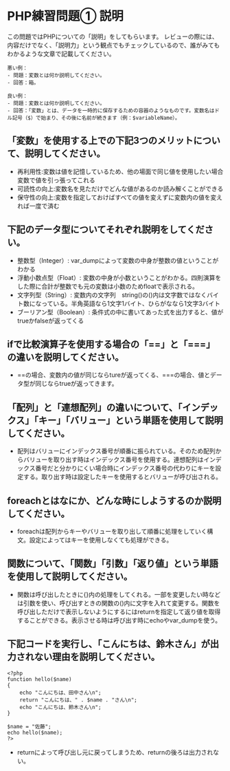 # PHP練習問題① 説明
この問題ではPHPについての「説明」をしてもらいます。
レビューの際には、内容だけでなく、「説明力」という観点でもチェックしているので、誰がみてもわかるような文章で記載してください。

```
悪い例：
- 問題：変数とは何か説明してください。
- 回答：箱。

良い例：
- 問題：変数とは何か説明してください。
- 回答：「変数」とは、データを一時的に保存するための容器のようなものです。変数名はドル記号（$）で始まり、その後に名前が続きます（例：$variableName）。
```

## 「変数」を使用する上での下記3つのメリットについて、説明してください。
- 再利用性:変数は値を記憶しているため、他の場面で同じ値を使用したい場合変数で値を引っ張ってこれる
- 可読性の向上:変数名を見ただけでどんな値があるのか読み解くことができる
- 保守性の向上:変数を指定しておけばすべての値を変えずに変数内の値を変えれば一度で済む

## 下記のデータ型についてそれぞれ説明をしてください。
- 整数型（Integer）: var_dumpによって変数の中身が整数の値ということがわかる
- 浮動小数点型（Float）: 変数の中身が小数ということがわかる。四則演算をした際に合計が整数でも元の変数は小数のためfloatで表示される。
- 文字列型（String）: 変数内の文字列　string()の()内は文字数ではなくバイト数になっている。半角英語なら1文字1バイト、ひらがななら1文字3バイト
- ブーリアン型（Boolean）: 条件式の中に書いてあった式を出力すると、値がtrueかfalseが返ってくる

## ifで比較演算子を使用する場合の「==」と「===」の違いを説明してください。
- ==の場合、変数内の値が同じならtureが返ってくる、===の場合、値とデータ型が同じならtrueが返ってきます。

## 「配列」と「連想配列」の違いについて、「インデックス」「キー」「バリュー」という単語を使用して説明してください。
- 配列はバリューにインデックス番号が順番に振られている。そのため配列からバリューを取り出す時はインデックス番号を使用する。連想配列はインデックス番号だと分かりにくい場合時にインデックス番号の代わりにキーを設定する。取り出す時は設定したキーを使用するとバリューが呼び出される。

## foreachとはなにか、どんな時にしようするのか説明してください。
- foreachは配列からキーやバリューを取り出して順番に処理をしていく構文。設定によってはキーを使用しなくても処理ができる。

## 関数について、「関数」「引数」「返り値」という単語を使用して説明してください。
- 関数は呼び出したときに{}内の処理をしてくれる。一部を変更したい時などは引数を使い、呼び出すときの関数の()内に文字を入れて変更する。関数を呼び出しただけで表示しないようにするにはreturnを指定して返り値を取得することができる。表示させる時は呼び出す時にechoやvar_dumpを使う。

## 下記コードを実行し、「こんにちは、鈴木さん」が出力されない理由を説明してください。
```
<?php
function hello($name)
{
    echo "こんにちは、田中さん\n";
    return "こんにちは、" . $name . "さん\n";
    echo "こんにちは、鈴木さん\n";
}

$name = "佐藤";
echo hello($name);
?>
```
- returnによって呼び出し元に戻ってしまうため、returnの後ろは出力されない。
